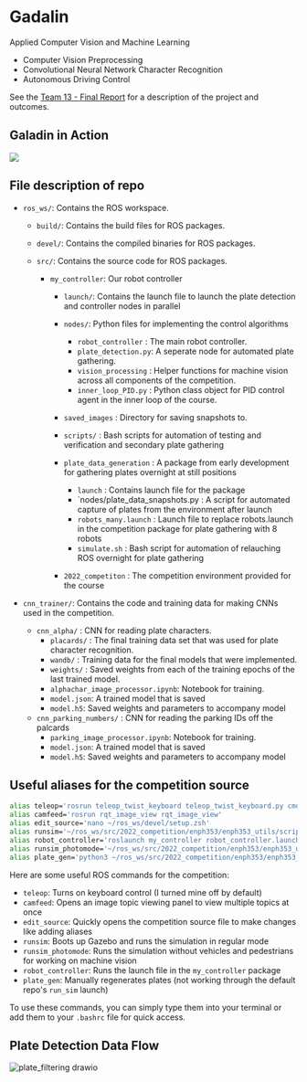 # Gadalin
Applied Computer Vision and Machine Learning
 - Computer Vision Preprocessing
 - Convolutional Neural Network Character Recognition
 - Autonomous Driving Control

See the [Team 13 - Final Report](Team%2013%20-%20Final%20Report.pdf)
 for a description of the project and outcomes.

## Galadin in Action
<img src="https://github.com/chipnbits/Galadin/raw/main/sampleRun.gif"  />

## File description of repo

- `ros_ws/`: Contains the ROS workspace.
    - `build/`: Contains the build files for ROS packages.
    - `devel/`: Contains the compiled binaries for ROS packages.
    - `src/`: Contains the source code for ROS packages.
    
      - `my_controller`: Our robot controller
        - `launch/`: Contains the launch file to launch the plate detection and controller nodes in parallel
        -  `nodes/`: Python files for implementing the control algorithms
            - `robot_controller` : The main robot controller.
            - `plate_detection.py`: A seperate node for automated plate gathering.
            - `vision_processing` : Helper functions for machine vision across all components of the competition.
            - `inner_loop_PID.py` : Python class object for PID control agent in the inner loop of the course.
         - `saved_images` : Directory for saving snapshots to.  
         - `scripts/` : Bash scripts for automation of testing and verification and secondary plate gathering
        
        - `plate_data_generation` : A package from early development for gathering plates overnight at still positions
          - `launch` : Contains launch file for the package
          - `nodes/plate_data_snapshots.py : A script for automated capture of plates from the environment after launch
          - `robots_many.launch` : Launch file to replace robots.launch in the competition package for plate gathering with 8 robots
          - `simulate.sh` : Bash script for automation of relauching ROS overnight for plate gathering

        - `2022_competiton` : The competition environment provided for the course

- `cnn_trainer/`: Contains the code and training data for making CNNs used in the competition.
  - `cnn_alpha/` : CNN for reading plate characters.
    - `placards/` : The final training data set that was used for plate character recognition.
    - `wandb/` : Training data for the final models that were implemented.
    - `weights/` : Saved weights from each of the training epochs of the last trained model.
    - `alphachar_image_processor.ipynb`: Notebook for training.
    - `model.json`: A trained model that is saved
    - `model.h5`:  Saved weights and parameters to accompany model
  - `cnn_parking_numbers/` : CNN for reading the parking IDs off the palcards
    - `parking_image_processor.ipynb`: Notebook for training.
    - `model.json`: A trained model that is saved
    - `model.h5`:  Saved weights and parameters to accompany model




## Useful aliases for the competition source

```bash
alias teleop='rosrun teleop_twist_keyboard teleop_twist_keyboard.py cmd_vel:=R1/cmd_vel'
alias camfeed='rosrun rqt_image_view rqt_image_view'
alias edit_source='nano ~/ros_ws/devel/setup.zsh'
alias runsim='~/ros_ws/src/2022_competition/enph353/enph353_utils/scripts/run_sim.sh -vpg'
alias robot_controller='roslaunch my_controller robot_controller.launch'
alias runsim_photomode='~/ros_ws/src/2022_competition/enph353/enph353_utils/scripts/run_sim.sh -g'
alias plate_gen='python3 ~/ros_ws/src/2022_competition/enph353/enph353_gazebo/scripts/plate_generator.py'
```

Here are some useful ROS commands for the competition:

- `teleop`: Turns on keyboard control (I turned mine off by default)
- `camfeed`: Opens an image topic viewing panel to view multiple topics at once
- `edit_source`: Quickly opens the competition source file to make changes like adding aliases
- `runsim`: Boots up Gazebo and runs the simulation in regular mode
- `runsim_photomode`: Runs the simulation without vehicles and pedestrians for working on machine vision
- `robot_controller`: Runs the launch file in the `my_controller` package
- `plate_gen`: Manually regenerates plates (not working through the default repo's `run_sim` launch)

To use these commands, you can simply type them into your terminal or add them to your `.bashrc` file for quick access.



## Plate Detection Data Flow

![plate_filtering drawio](https://i.imgur.com/FmMI6pr.png)


